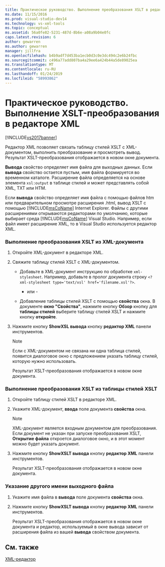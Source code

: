 ```yaml
---
title: Практическое руководство. Выполнение преобразования XSLT в редакторе XML | Документация Майкрософт
ms.date: 11/15/2016
ms.prod: visual-studio-dev14
ms.technology: vs-xml-tools
ms.topic: conceptual
ms.assetid: 56a0fe82-5231-487d-8b6e-a08a9b04e0fc
caps.latest.revision: 6
author: gewarren
ms.author: gewarren
manager: jillfra
ms.openlocfilehash: b4b9adf7d453ba1ecb0d3c0e3dc494c2e6b24fbc
ms.sourcegitcommit: c496a77add807ba4a29ee6a424b44a5de89025ea
ms.translationtype: MT
ms.contentlocale: ru-RU
ms.lasthandoff: 01/24/2019
ms.locfileid: "58993862"
---
```

# <a name="how-to-execute-an-xslt-transformation-from-the-xml-editor"></a>Практическое руководство. Выполнение XSLT-преобразования в редакторе XML
[!INCLUDE[vs2017banner](../includes/vs2017banner.md)]

  
Редактор XML позволяет связать таблицу стилей XSLT с XML-документом, выполнить преобразование и просмотреть вывод. Результат XSLT-преобразования отображается в новом окне документа.  
  
 **Вывода** свойство определяет имя файла для выходных данных. Если **вывода** свойство остается пустым, имя файла формируется во временном каталоге. Расширение файла определяется на основе элемента `xsl:output` в таблице стилей и может представлять собой XML, TXT или HTM.  
  
 Если **вывода** свойство определяет имя файла с помощью файлов htm или предварительном просмотре расширения .html, вывод XSLT с помощью [!INCLUDE[msCoName](../includes/msconame-md.md)] Internet Explorer. Файлы с другими расширениями открываются редакторами по умолчанию, которые выбирает среда [!INCLUDE[msCoName](../includes/msconame-md.md)] Visual Studio. Например, если файл имеет расширение XML, то в Visual Studio используется редактор XML.  
  
### <a name="to-execute-an-xslt-transformation-from-an-xml-document"></a>Выполнение преобразования XSLT из XML-документа  
  
1.  Откройте XML-документ в редакторе XML.  
  
2.  Свяжите таблицу стилей XSLT с XML-документом.  
  
    -   Добавьте в XML-документ инструкцию по обработке `xml-stylesheet`. Например, добавьте в пролог документа строку `<?xml-stylesheet type='text/xsl' href='filename.xsl'?>`.  
  
         - или -  
  
    -   Добавление таблицы стилей XSLT с помощью **свойства** окна. В документе **окно "Свойства"**, нажмите кнопку **Обзор** кнопку для **таблицы стилей** выберите таблицу стилей XSLT и нажмите кнопку **откройте**.  
  
3.  Нажмите кнопку **ShowXSL вывода** кнопку **редактор XML** панели инструментов.  
  
    > [!NOTE]
    >  Если с XML-документом не связана ни одна таблица стилей, появится диалоговое окно с предложением указать таблицу стилей, которую нужно использовать.  
    >   
    >  Результат XSLT-преобразования отображается в новом окне документа.  
  
### <a name="to-execute-an-xslt-transformation-from-an-xslt-style-sheet"></a>Выполнение преобразования XSLT из таблицы стилей XSLT  
  
1.  Откройте таблицу стилей XSLT в редакторе XML.  
  
2.  Укажите XML-документ, **ввода** поле документа **свойства** окна.  
  
    > [!NOTE]
    >  XML-документ является входным документом для преобразования. Если документ не указан при запуске преобразования XSLT, **Открытие файла** откроется диалоговое окно, и в этот момент можно будет указать документ.  
  
3.  Нажмите кнопку **ShowXSLT вывода** кнопку **редактор XML** панели инструментов.  
  
     Результат XSLT-преобразования отображается в новом окне документа.  
  
### <a name="to-provide-a-different-output-file-name"></a>Указание другого имени выходного файла  
  
1.  Укажите имя файла в **вывода** поле документа **свойства** окна.  
  
2.  Нажмите кнопку **ShowXSLT вывода** кнопку **редактор XML** панели инструментов.  
  
     Результат XSLT-преобразования отображается в новом окне документа и редактор, используемый в окне вывода зависит от расширения файла из вашей **вывода** свойством документа.  
  
## <a name="see-also"></a>См. также  
 [XML-редактор](../xml-tools/xml-editor.md)
